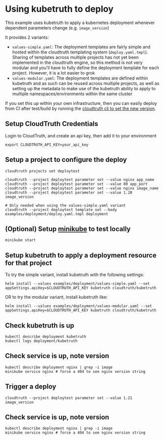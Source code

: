# Using kubetruth to deploy

This example uses kubetruth to apply a kubernetes deployment whenever dependent parameters change (e.g. `image_version`)

It provides 2 variants:

 * `values-simple.yaml`:
   The deployment templates are fairly simple and hosted within the cloudtruth
   templating system (`deploy.yaml.tmpl`).  Sharing of templates across multiple
   projects has not yet been implemented in the cloudtruth engine, so this
   method is not very modular and you'll have to fully define the deployment
   template for each project.  However, it is a lot easier to grok
 * `values-modular.yaml`:
   The deployment templates are defined within kubetruth and as such can be
   reused across multiple projects, as well as setting up the metadata to make
   use of the kubetruth ability to apply to multiple namespaces/environments
   within the same cluster

If you set this up within your own infrastructure, then you can easily deploy
from CI after test/build by running the [cloudtruth cli to set the new version](#trigger-a-deploy).

## Setup CloudTruth Credentials

Login to CloudTruth, and create an api key, then add it to your environment

```
export CLOUDTRUTH_API_KEY=your_api_key
```

## Setup a project to configure the deploy

```
cloudtruth projects set deploytest

cloudtruth --project deploytest parameter set --value nginx app_name
cloudtruth --project deploytest parameter set --value 80 app_port
cloudtruth --project deploytest parameter set --value nginx image_name
cloudtruth --project deploytest parameter set --value 1.20 image_version

# Only needed when using the values-simple.yaml variant
cloudtruth --project deploytest template set --body examples/deployment/deploy.yaml.tmpl deployment
```

## (Optional) Setup [minikube](https://minikube.sigs.k8s.io/docs/start/) to test locally
```
minikube start
```

## Setup kubetruth to apply a deployment resource for that project

To try the simple variant, install kubetruth with the following settings:
```
helm install --values examples/deployment/values-simple.yaml --set appSettings.apiKey=$CLOUDTRUTH_API_KEY kubetruth cloudtruth/kubetruth
```

OR to try the modular variant, install kubetruth like:
```
helm install --values examples/deployment/values-modular.yaml --set appSettings.apiKey=$CLOUDTRUTH_API_KEY kubetruth cloudtruth/kubetruth
```

## Check kubetruth is up

```
kubectl describe deployment kubetruth
kubectl logs deployment/kubetruth
```

## Check service is up, note version

```
kubectl describe deployment nginx | grep -i image
minikube service nginx # force a 404 to see nginx version string
```

## Trigger a deploy

```
cloudtruth --project deploytest parameter set --value 1.21 image_version
```

## Check service is up, note version

```
kubectl describe deployment nginx | grep -i image
minikube service nginx # force a 404 to see nginx version string
```

